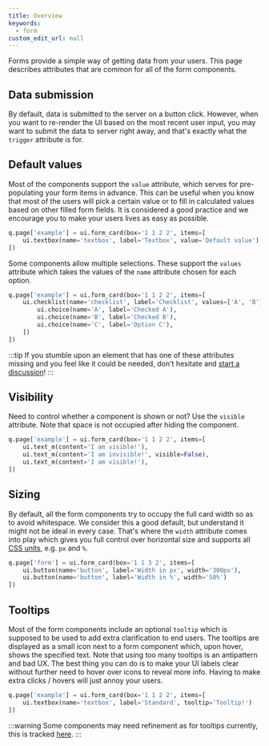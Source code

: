 ```yaml
---
title: Overview
keywords:
  - form
custom_edit_url: null
---
```


Forms provide a simple way of getting data from your users. This page describes attributes that are common for all of the form components.

## Data submission

By default, data is submitted to the server on a button click. However, when you want to re-render the UI
based on the most recent user input, you may want to submit the data to server right away, and that's exactly what the `trigger` attribute
is for.

## Default values

Most of the components support the `value` attribute,
which serves for pre-populating your form items in advance. This can be useful when you know that most
of the users will pick a certain value or to fill in calculated values based on other filled form fields.
It is considered a good practice and we encourage you to make your users lives as easy as possible.

```py
q.page['example'] = ui.form_card(box='1 1 2 2', items=[
    ui.textbox(name='textbox', label='Textbox', value='Default value')
])
```

Some components allow multiple selections. These support the `values` attribute which takes the values of the
`name` attribute chosen for each option.

```py
q.page['example'] = ui.form_card(box='1 1 2 2', items=[
    ui.checklist(name='checklist', label='Checklist', values=['A', 'B'], choices=[
        ui.choice(name='A', label='Checked A'),
        ui.choice(name='B', label='Checked B'),
        ui.choice(name='C', label='Option C'),
    ])
])
```

:::tip
If you stumble upon an element that has one of these attributes missing and you feel like it could be needed,
don't hesitate and [start a discussion](https://github.com/h2oai/wave/discussions)!
:::

## Visibility

Need to control whether a component is shown or not? Use the `visible` attribute. Note that space is not occupied after hiding the component.

```py
q.page['example'] = ui.form_card(box='1 1 2 2', items=[
    ui.text_m(content='I am visible!'),
    ui.text_m(content='I am invisible!', visible=False),
    ui.text_m(content='I am visible!'),
])
```

## Sizing

By default, all the form components try to occupy the full card width so as to avoid whitespace. We consider this a good default, but
understand it might not be ideal in every case. That's where the `width` attribute comes into play which gives you full control over horizontal size
and supports all  [CSS units](https://developer.mozilla.org/en-US/docs/Learn/CSS/Building_blocks/Values_and_units), e.g. `px` and `%`.

```py
q.page['form'] = ui.form_card(box='1 1 3 2', items=[
    ui.button(name='button', label='Width in px', width='300px'),
    ui.button(name='button', label='Width in %', width='50%')
])
```

## Tooltips

Most of the form components include an optional `tooltip` which is supposed to be used to add extra clarification to end users. The tooltips are
displayed as a small icon next to a form component which, upon hover, shows the specified text. Note that using too many tooltips is an antipattern and
bad UX. The best thing you can do is to make your UI labels clear without further need to hover over icons to reveal more info. Having to make
extra clicks / hovers will just annoy your users.

```py
q.page['example'] = ui.form_card(box='1 1 2 2', items=[
    ui.textbox(name='textbox', label='Standard', tooltip='Tooltip!')
])
```

:::warning
Some components may need refinement as for tooltips currently, this is tracked [here](https://github.com/h2oai/wave/issues/326).
:::
